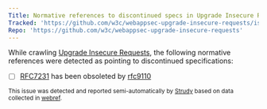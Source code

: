 ```yaml
---
Title: Normative references to discontinued specs in Upgrade Insecure Requests
Tracked: 'https://github.com/w3c/webappsec-upgrade-insecure-requests/issues/34'
Repo: 'https://github.com/w3c/webappsec-upgrade-insecure-requests'
---
```


While crawling [Upgrade Insecure Requests](https://w3c.github.io/webappsec-upgrade-insecure-requests/), the following normative references were detected as pointing to discontinued specifications:
* [ ] [RFC7231](https://httpwg.org/specs/rfc7231.html) has been obsoleted by [rfc9110](https://httpwg.org/specs/rfc9110.html)

<sub>This issue was detected and reported semi-automatically by [Strudy](https://github.com/w3c/strudy/) based on data collected in [webref](https://github.com/w3c/webref/).</sub>
